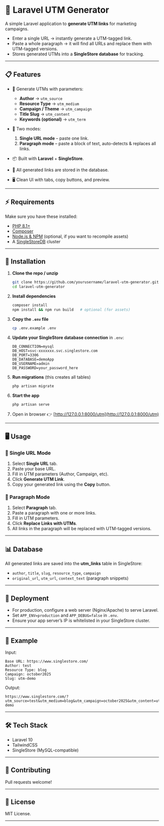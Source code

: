 # 🚀 Laravel UTM Generator

A simple Laravel application to **generate UTM links** for marketing campaigns.

* Enter a single URL → instantly generate a UTM-tagged link.
* Paste a whole paragraph → it will find all URLs and replace them with UTM-tagged versions.
* Stores generated UTMs into a **SingleStore database** for tracking.

---

## 📋 Features

* 🎯 Generate UTMs with parameters:

  * **Author** → `utm_source`
  * **Resource Type** → `utm_medium`
  * **Campaign / Theme** → `utm_campaign`
  * **Title Slug** → `utm_content`
  * **Keywords (optional)** → `utm_term`
* 📝 Two modes:

  1. **Single URL mode** – paste one link.
  2. **Paragraph mode** – paste a block of text, auto-detects & replaces all links.
* 📦 Built with **Laravel** + **SingleStore**.
* 💾 All generated links are stored in the database.
* 🖥️ Clean UI with tabs, copy buttons, and preview.

---

## ⚡ Requirements

Make sure you have these installed:

* [PHP 8.1+](https://www.php.net/downloads)
* [Composer](https://getcomposer.org/download/)
* [Node.js & NPM](https://nodejs.org/) (optional, if you want to recompile assets)
* A [SingleStoreDB](https://www.singlestore.com/) cluster

---

## 🔧 Installation

1. **Clone the repo / unzip**

   ```bash
   git clone https://github.com/yourusername/laravel-utm-generator.git
   cd laravel-utm-generator
   ```

2. **Install dependencies**

   ```bash
   composer install
   npm install && npm run build   # optional (for assets)
   ```

3. **Copy the `.env` file**

   ```bash
   cp .env.example .env
   ```

4. **Update your SingleStore database connection** in `.env`:

   ```env
   DB_CONNECTION=mysql
   DB_HOST=svc-xxxxxxx.svc.singlestore.com
   DB_PORT=3306
   DB_DATABASE=demoApp
   DB_USERNAME=admin
   DB_PASSWORD=your_password_here
   ```

5. **Run migrations** (this creates all tables)

   ```bash
   php artisan migrate
   ```

6. **Start the app**

   ```bash
   php artisan serve
   ```

7. Open in browser 👉 [http://127.0.0.1:8000/utm](http://127.0.0.1:8000/utm)

---

## 🖥️ Usage

### 🔹 Single URL Mode

1. Select **Single URL** tab.
2. Paste your base URL.
3. Fill in UTM parameters (Author, Campaign, etc).
4. Click **Generate UTM Link**.
5. Copy your generated link using the **Copy** button.

### 🔹 Paragraph Mode

1. Select **Paragraph** tab.
2. Paste a paragraph with one or more links.
3. Fill in UTM parameters.
4. Click **Replace Links with UTMs**.
5. All links in the paragraph will be replaced with UTM-tagged versions.

---

## 📊 Database

All generated links are saved into the **utm_links** table in SingleStore:

* `author`, `title`, `slug`, `resource_type`, `campaign`
* `original_url`, `utm_url`, `context_text` (paragraph snippets)

---

## 🚀 Deployment

* For production, configure a web server (Nginx/Apache) to serve Laravel.
* Set `APP_ENV=production` and `APP_DEBUG=false` in `.env`.
* Ensure your app server’s IP is whitelisted in your SingleStore cluster.

---

## 📌 Example

Input:

```
Base URL: https://www.singlestore.com/
Author: test
Resource Type: blog
Campaign: october2025
Slug: utm-demo
```

Output:

```
https://www.singlestore.com/?utm_source=test&utm_medium=blog&utm_campaign=october2025&utm_content=utm-demo
```

---

## 🛠️ Tech Stack

* Laravel 10
* TailwindCSS
* SingleStore (MySQL-compatible)

---

## 🤝 Contributing

Pull requests welcome!

---

## 📄 License

MIT License.

---
